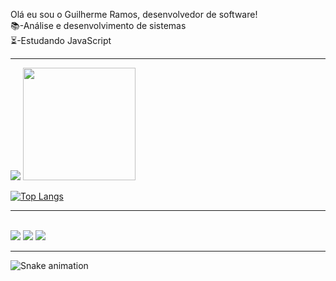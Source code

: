 Olá eu sou o Guilherme Ramos, desenvolvedor de software! <br>
📚-Análise e desenvolvimento de sistemas <br>
⏳-Estudando JavaScript
<br>
<hr>
<picture>
<source 
  srcset="https://github-readme-stats.vercel.app/api?username=GuiRamoos&show_icons=true&theme=dark"
  media="(prefers-color-scheme: dark)"
/>
<source
  srcset="https://github-readme-stats.vercel.app/api?username=GuiRamoos&show_icons=true"
  media="(prefers-color-scheme: light), (prefers-color-scheme: no-preference)"
/>
<img src="https://github-readme-stats.vercel.app/api?username=GuiRamoos&show_icons=true" />
</picture>
<img height="180em" src="https://camo.githubusercontent.com/e02bc3b3861215a2b68741cec2b619585cb8c6e7fcfbf746977c0593831994c2/68747470733a2f2f6769746875622d726561646d652d73746174732e76657263656c2e6170702f6170692f746f702d6c616e67732f3f757365726e616d653d646576656d646f62726f266c61796f75743d636f6d70616374266c616e67735f636f756e743d36267468656d653d746f6b796f6e69676874" data-canonical-src="https://github-readme-stats.vercel.app/api/top-langs/?username=GuiRamoos&amp;layout=compact&amp;langs_count=6&amp;theme=tokyonight" style="max-width: 100%;">
 <br>
 
 [![Top Langs](https://github-readme-stats.vercel.app/api/top-langs/?username=anuraghazra&layout=compact)](https://github.com/anuraghazra/github-readme-stats)
 
<div> 
   <hr>
  <br>
<a href="https://instagram.com/raviguilherme_" target="_blank"><img src="https://img.shields.io/badge/-Instagram-%23E4405F?style=for-the-badge&logo=instagram&logoColor=white" target="_blank"></a>
<a href = "guimoraesramos@gmail.com"><img src="https://img.shields.io/badge/-Gmail-%23333?style=for-the-badge&logo=gmail&logoColor=white" target="_blank"></a>
<a href="https://www.linkedin.com/in/" target="_blank"><img src="https://img.shields.io/badge/-LinkedIn-%230077B5?style=for-the-badge&logo=linkedin&logoColor=white" target="_blank"></a> 
  <hr>
 
  ![Snake animation](https://github.com/GuiRamoos/GuiRamoos/blob/output/github-contribution-grid-snake.svg)

</div>
